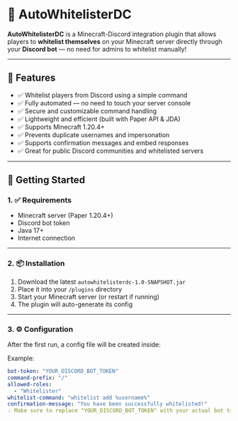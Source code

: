 # 🔐 AutoWhitelisterDC

**AutoWhitelisterDC** is a Minecraft-Discord integration plugin that allows players to **whitelist themselves** on your Minecraft server directly through your **Discord bot** — no need for admins to whitelist manually!

---

## 🎯 Features

- ✅ Whitelist players from Discord using a simple command  
- ✅ Fully automated — no need to touch your server console  
- ✅ Secure and customizable command handling  
- ✅ Lightweight and efficient (built with Paper API & JDA)  
- ✅ Supports Minecraft 1.20.4+  
- ✅ Prevents duplicate usernames and impersonation  
- ✅ Supports confirmation messages and embed responses  
- ✅ Great for public Discord communities and whitelisted servers

---

## 🚀 Getting Started

### 1. ✅ Requirements

- Minecraft server (Paper 1.20.4+)
- Discord bot token
- Java 17+
- Internet connection

---

### 2. 📦 Installation

1. Download the latest `autowhitelisterdc-1.0-SNAPSHOT.jar`
2. Place it into your `/plugins` directory
3. Start your Minecraft server (or restart if running)
4. The plugin will auto-generate its config

---

### 3. ⚙️ Configuration

After the first run, a config file will be created inside:

Example:

```yaml
bot-token: "YOUR_DISCORD_BOT_TOKEN"
command-prefix: "/"
allowed-roles:
  - "Whitelister"
whitelist-command: "whitelist add %username%"
confirmation-message: "You have been successfully whitelisted!"
💡 Make sure to replace "YOUR_DISCORD_BOT_TOKEN" with your actual bot token and adjust roles as needed.
